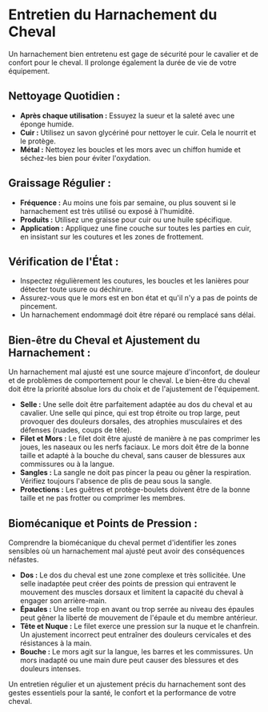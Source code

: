 # Entretien du Harnachement du Cheval

Un harnachement bien entretenu est gage de sécurité pour le cavalier et de confort pour le cheval. Il prolonge également la durée de vie de votre équipement.

## Nettoyage Quotidien :
*   **Après chaque utilisation :** Essuyez la sueur et la saleté avec une éponge humide.
*   **Cuir :** Utilisez un savon glycériné pour nettoyer le cuir. Cela le nourrit et le protège.
*   **Métal :** Nettoyez les boucles et les mors avec un chiffon humide et séchez-les bien pour éviter l'oxydation.

## Graissage Régulier :
*   **Fréquence :** Au moins une fois par semaine, ou plus souvent si le harnachement est très utilisé ou exposé à l'humidité.
*   **Produits :** Utilisez une graisse pour cuir ou une huile spécifique.
*   **Application :** Appliquez une fine couche sur toutes les parties en cuir, en insistant sur les coutures et les zones de frottement.

## Vérification de l'État :
*   Inspectez régulièrement les coutures, les boucles et les lanières pour détecter toute usure ou déchirure.
*   Assurez-vous que le mors est en bon état et qu'il n'y a pas de points de pincement.
*   Un harnachement endommagé doit être réparé ou remplacé sans délai.

## Bien-être du Cheval et Ajustement du Harnachement :

Un harnachement mal ajusté est une source majeure d'inconfort, de douleur et de problèmes de comportement pour le cheval. Le bien-être du cheval doit être la priorité absolue lors du choix et de l'ajustement de l'équipement.

*   **Selle :** Une selle doit être parfaitement adaptée au dos du cheval et au cavalier. Une selle qui pince, qui est trop étroite ou trop large, peut provoquer des douleurs dorsales, des atrophies musculaires et des défenses (ruades, coups de tête).
*   **Filet et Mors :** Le filet doit être ajusté de manière à ne pas comprimer les joues, les naseaux ou les nerfs faciaux. Le mors doit être de la bonne taille et adapté à la bouche du cheval, sans causer de blessures aux commissures ou à la langue.
*   **Sangles :** La sangle ne doit pas pincer la peau ou gêner la respiration. Vérifiez toujours l'absence de plis de peau sous la sangle.
*   **Protections :** Les guêtres et protège-boulets doivent être de la bonne taille et ne pas frotter ou comprimer les membres.

## Biomécanique et Points de Pression :

Comprendre la biomécanique du cheval permet d'identifier les zones sensibles où un harnachement mal ajusté peut avoir des conséquences néfastes.

*   **Dos :** Le dos du cheval est une zone complexe et très sollicitée. Une selle inadaptée peut créer des points de pression qui entravent le mouvement des muscles dorsaux et limitent la capacité du cheval à engager son arrière-main.
*   **Épaules :** Une selle trop en avant ou trop serrée au niveau des épaules peut gêner la liberté de mouvement de l'épaule et du membre antérieur.
*   **Tête et Nuque :** Le filet exerce une pression sur la nuque et le chanfrein. Un ajustement incorrect peut entraîner des douleurs cervicales et des résistances à la main.
*   **Bouche :** Le mors agit sur la langue, les barres et les commissures. Un mors inadapté ou une main dure peut causer des blessures et des douleurs intenses.

Un entretien régulier et un ajustement précis du harnachement sont des gestes essentiels pour la santé, le confort et la performance de votre cheval.